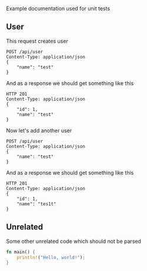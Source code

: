Example documentation used for unit tests

## User

This request creates user

```docassertrequest
POST /api/user
Content-Type: application/json
{
    "name": "test"
}
```

And as a response we should get something like this

```docassertresponse
HTTP 201
Content-Type: application/json
{
    "id": 1,
    "name": "test"
}
```

[ignore]: # ($.id)

[let name]: # ($.name)

Now let's add another user

```docassertrequest
POST /api/user
Content-Type: application/json
{
    "name": "test"
}
```

And as a response we should get something like this

```docassertresponse
HTTP 201
Content-Type: application/json
{
    "id": 1,
    "name": "tes1t"
}
```

## Unrelated

Some other unrelated code which should not be parsed

```rust
fn main() {
    println!("Hello, world!");
}
```